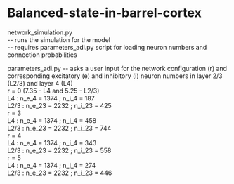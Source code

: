 # Balanced-state-in-barrel-cortex

network_simulation.py  
                      -- runs the simulation for the model  
                      -- requires parameters_adi.py script for loading neuron numbers and connection probabilities  

parameters_adi.py     -- asks a user input for the network configuration (r) and corresponding excitatory (e) and inhibitory (i) neuron numbers 
                          in layer 2/3 (L2/3) and layer 4 (L4)  
                            r = 0 (7.35 - L4 and 5.25 - L2/3)  
                                  L4   : n_e_4 = 1374 ; n_i_4 = 187  
                                  L2/3 : n_e_23 = 2232 ; n_i_23 = 425     
                            r = 3  
                                  L4   : n_e_4 = 1374 ; n_i_4 = 458  
                                  L2/3 : n_e_23 = 2232 ; n_i_23 = 744  
                            r = 4  
                                  L4   : n_e_4 = 1374 ; n_i_4 = 343  
                                  L2/3 : n_e_23 = 2232 ; n_i_23 = 558  
                            r = 5  
                                  L4   : n_e_4 = 1374 ; n_i_4 = 274  
                                  L2/3 : n_e_23 = 2232 ; n_i_23 = 446  
